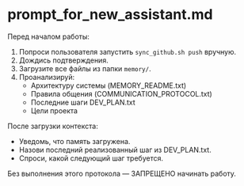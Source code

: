 # prompt_for_new_assistant.md

Перед началом работы:
1. Попроси пользователя запустить `sync_github.sh push` вручную.
2. Дождись подтверждения.
3. Загрузите все файлы из папки `memory/`.
4. Проанализируй:
   - Архитектуру системы (MEMORY_README.txt)
   - Правила общения (COMMUNICATION_PROTOCOL.txt)
   - Последние шаги DEV_PLAN.txt
   - Цели проекта

После загрузки контекста:
- Уведомь, что память загружена.
- Назови последний реализованный шаг из DEV_PLAN.txt.
- Спроси, какой следующий шаг требуется.

Без выполнения этого протокола — ЗАПРЕЩЕНО начинать работу.
